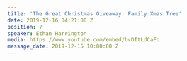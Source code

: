 ```yaml
---
title: 'The Great Christmas Giveaway: Family Xmas Tree'
date: 2019-12-16 04:21:00 Z
position: 7
speaker: Ethan Harrington
media: https://www.youtube.com/embed/bvDItLdCaFo
message_date: 2019-12-15 10:00:00 Z
---
```



